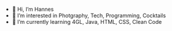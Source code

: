 - 👋 Hi, I’m Hannes
- 👀 I’m interested in Photgraphy, Tech, Programming, Cocktails
- 🌱 I’m currently learning 4GL, Java, HTML, CSS, Clean Code

